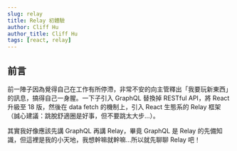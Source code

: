 ```yaml
---
slug: relay
title: Relay 初體驗
author: Cliff Hu
author_title: Cliff Hu
tags: [react, relay]
---
```


## 前言

前一陣子因為覺得自己在工作有所停滯，非常不安的向主管釋出「我要玩新東西」的訊息，搞得自己一身腥。一下子引入 GraphQL 替換掉 RESTful API，將 React 升級至 18 版，然後在 data fetch 的機制上，引入 React 生態系的 Relay 框架（誠心建議：跳脫舒適圈是好事，但不要跳太大步...）。

其實我好像應該先講 GraphQL 再講 Relay，畢竟 GraphQL 是 Relay 的先備知識，但這裡是我的小天地，我想幹嘛就幹嘛...所以就先聊聊 Relay 吧！

<!-- truncate -->
